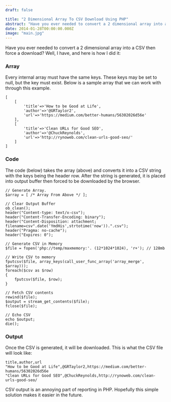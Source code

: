 ```yaml
---
draft: false

title: "2 Dimensional Array To CSV Download Using PHP"
abstract: "Have you ever needed to convert a 2 dimensional array into a CSV then force a download?  Well, I have, and here is how I did it..."
date: 2014-01-28T00:00:00.000Z
image: "main.jpg"
---
```


Have you ever needed to convert a 2 dimensional array into a CSV then force a download? Well, I have, and here is how I did it:

### Array

Every internal array must have the same keys. These keys may be set to null, but the key must exist. Below is a sample array that we can work with through this example.

``` php{numberLines: false}
[
    [
        'title'=>'How to be Good at Life',
        'author'=>'@GRTaylor2',
        'url'=>'https://medium.com/better-humans/56302026d56e'
    ],
    [
        'title'=>'Clean URLs for Good SEO',
        'author'=>'@ChuckReynolds',
        'url'=>'http://rynoweb.com/clean-urls-good-seo/'
    ]
]
```

### Code

The code (below) takes the array (above) and converts it into a CSV string with the keys being the header row. After the string is generated, it is placed into output buffer then forced to be downloaded by the browser.

``` php{numberLines: false}
// Generate Array.
$array = [ /* Array From Above */ ];

// Clear Output Buffer
ob_clean();
header("Content-type: text/x-csv");
header("Content-Transfer-Encoding: binary");
header("Content-Disposition: attachment; filename=csv".date('YmdHis',strtotime('now')).".csv");
header("Pragma: no-cache");
header("Expires: 0");

// Generate CSV in Memory
$file = fopen('php://temp/maxmemory:'. (12*1024*1024), 'r+'); // 128mb

// Write CSV to memory
fputcsv($file, array_keys(call_user_func_array('array_merge', $array)));
foreach($csv as $row)
{
    fputcsv($file, $row);
}

// Fetch CSV contents
rewind($file);
$output = stream_get_contents($file);
fclose($file);

// Echo CSV
echo $output;
die();
```

### Output

Once the CSV is generated, it will be downloaded. This is what the CSV file will look like:

``` text{numberLines: false}
title,author,url
"How to be Good at Life",@GRTaylor2,https://medium.com/better-humans/56302026d56e
"Clean URLs for Good SEO",@ChuckReynolds,http://rynoweb.com/clean-urls-good-seo/
```

CSV output is an annoying part of reporting in PHP. Hopefully this simple solution makes it easier in the future.